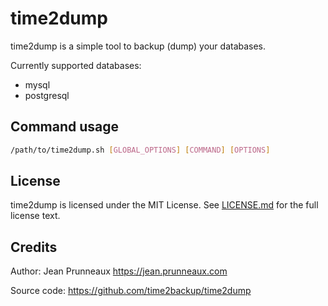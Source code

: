 # time2dump

time2dump is a simple tool to backup (dump) your databases.

Currently supported databases:
- mysql
- postgresql

## Command usage
```bash
/path/to/time2dump.sh [GLOBAL_OPTIONS] [COMMAND] [OPTIONS]
```

## License
time2dump is licensed under the MIT License. See [LICENSE.md](LICENSE.md) for the full license text.

## Credits
Author: Jean Prunneaux https://jean.prunneaux.com

Source code: https://github.com/time2backup/time2dump
